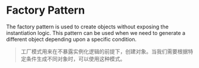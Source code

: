 # Factory Pattern

The factory pattern is used to create objects without exposing the instantiation logic. This pattern can be used when we need to generate a different object depending upon a specific condition.

> 工厂模式用来在不暴露实例化逻辑的前提下，创建对象。当我们需要根据特定条件生成不同对象时，可以使用这种模式。